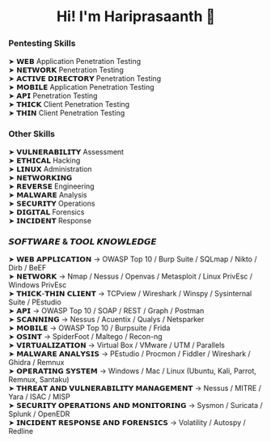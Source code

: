 <div align=center> 
  <h1> Hi! I'm Hariprasaanth 👋 </h1>
</div>

### Pentesting Skillsㅤ
➤ 𝗪𝗘𝗕 Application Penetration Testing <br>
➤ 𝗡𝗘𝗧𝗪𝗢𝗥𝗞 Penetration Testing <br>
➤ 𝗔𝗖𝗧𝗜𝗩𝗘 𝗗𝗜𝗥𝗘𝗖𝗧𝗢𝗥𝗬 Penetration Testing <br>
➤ 𝗠𝗢𝗕𝗜𝗟𝗘 Application Penetration Testing <br>
➤ 𝗔𝗣𝗜 Penetration Testing <br>
➤ 𝗧𝗛𝗜𝗖𝗞 Client Penetration Testing <br>
➤ 𝗧𝗛𝗜𝗡 Client Penetration Testing <br>

### Other Skills
➤ 𝗩𝗨𝗟𝗡𝗘𝗥𝗔𝗕𝗜𝗟𝗜𝗧𝗬 Assessment <br>
➤ 𝗘𝗧𝗛𝗜𝗖𝗔𝗟 Hacking <br>
➤ 𝗟𝗜𝗡𝗨𝗫 Administration <br>
➤ 𝗡𝗘𝗧𝗪𝗢𝗥𝗞𝗜𝗡𝗚 <br>
➤ 𝗥𝗘𝗩𝗘𝗥𝗦𝗘 Engineering <br>
➤ 𝗠𝗔𝗟𝗪𝗔𝗥𝗘 Analysis <br>
➤ 𝗦𝗘𝗖𝗨𝗥𝗜𝗧𝗬 Operations <br>
➤ 𝗗𝗜𝗚𝗜𝗧𝗔𝗟 Forensics <br>
➤ 𝗜𝗡𝗖𝗜𝗗𝗘𝗡𝗧 Response <br>

### 𝙎𝙊𝙁𝙏𝙒𝘼𝙍𝙀 & 𝙏𝙊𝙊𝙇 𝙆𝙉𝙊𝙒𝙇𝙀𝘿𝙂𝙀 
➤ 𝗪𝗘𝗕 𝗔𝗣𝗣𝗟𝗜𝗖𝗔𝗧𝗜𝗢𝗡 → OWASP Top 10 / Burp Suite / SQLmap / Nikto / Dirb / BeEF <br>
➤ 𝗡𝗘𝗧𝗪𝗢𝗥𝗞 → Nmap / Nessus / Openvas / Metasploit / Linux PrivEsc / Windows PrivEsc <br>
➤ 𝗧𝗛𝗜𝗖𝗞-𝗧𝗛𝗜𝗡 𝗖𝗟𝗜𝗘𝗡𝗧 → TCPview / Wireshark / Winspy / Sysinternal Suite / PEstudio <br>
➤ 𝗔𝗣𝗜 → OWASP Top 10 / SOAP / REST / Graph / Postman  <br>
➤ 𝗦𝗖𝗔𝗡𝗡𝗜𝗡𝗚 → Nessus / Acuentix / Qualys / Netsparker <br>
➤ 𝗠𝗢𝗕𝗜𝗟𝗘 → OWASP Top 10 / Burpsuite / Frida <br>
➤ 𝗢𝗦𝗜𝗡𝗧 → SpiderFoot / Maltego / Recon-ng <br>
➤ 𝗩𝗜𝗥𝗧𝗨𝗔𝗟𝗜𝗭𝗔𝗧𝗜𝗢𝗡 → Virtual Box / VMware / UTM / Parallels <br>
➤ 𝗠𝗔𝗟𝗪𝗔𝗥𝗘 𝗔𝗡𝗔𝗟𝗬𝗦𝗜𝗦 → PEstudio / Procmon / Fiddler / Wireshark / Ghidra / Remnux <br>
➤ 𝗢𝗣𝗘𝗥𝗔𝗧𝗜𝗡𝗚 𝗦𝗬𝗦𝗧𝗘𝗠 → Windows / Mac / Linux (Ubuntu, Kali, Parrot, Remnux, Santaku) <br>
➤ 𝗧𝗛𝗥𝗘𝗔𝗧 𝗔𝗡𝗗 𝗩𝗨𝗟𝗡𝗘𝗥𝗔𝗕𝗜𝗟𝗜𝗧𝗬 𝗠𝗔𝗡𝗔𝗚𝗘𝗠𝗘𝗡𝗧 → Nessus / MITRE / Yara / ISAC / MISP <br>
➤ 𝗦𝗘𝗖𝗨𝗥𝗜𝗧𝗬 𝗢𝗣𝗘𝗥𝗔𝗧𝗜𝗢𝗡𝗦 𝗔𝗡𝗗 𝗠𝗢𝗡𝗜𝗧𝗢𝗥𝗜𝗡𝗚 → Sysmon / Suricata / Splunk / OpenEDR  <br>
➤ 𝗜𝗡𝗖𝗜𝗗𝗘𝗡𝗧 𝗥𝗘𝗦𝗣𝗢𝗡𝗦𝗘 𝗔𝗡𝗗 𝗙𝗢𝗥𝗘𝗡𝗦𝗜𝗖𝗦 → Volatility / Autospy / Redline <br>

